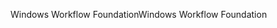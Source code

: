 <span data-ttu-id="7966a-101">Windows Workflow Foundation</span><span class="sxs-lookup"><span data-stu-id="7966a-101">Windows Workflow Foundation</span></span>